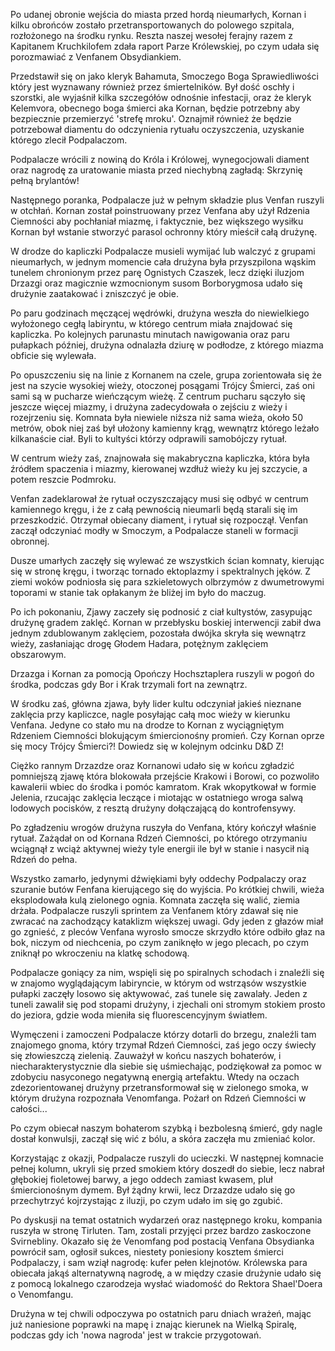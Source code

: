 Po udanej obronie wejścia do miasta przed hordą nieumarłych, Kornan i kilku obrońców zostało przetransportowanych do polowego szpitala, rozłożonego na środku rynku. Reszta naszej wesołej ferajny razem z Kapitanem Kruchkilofem zdała raport Parze Królewskiej, po czym udała się porozmawiać z Venfanem Obsydiankiem.

Przedstawił się on jako kleryk Bahamuta, Smoczego Boga Sprawiedliwości który jest wyznawany również przez śmiertelników. Był dość oschły i szorstki, ale wyjaśnił kilka szczegółów odnośnie infestacji, oraz że kleryk Kelemvora, obecnego boga śmierci aka Kornan, będzie potrzebny aby bezpiecznie przemierzyć 'strefę mroku'. Oznajmił również że będzie potrzebował diamentu do odczynienia rytuału oczyszczenia, uzyskanie którego zlecił Podpalaczom.

Podpalacze wrócili z nowiną do Króla i Królowej, wynegocjowali diament oraz nagrodę za uratowanie miasta przed niechybną zagładą: Skrzynię pełną brylantów!

Następnego poranka, Podpalacze już w pełnym składzie plus Venfan ruszyli w otchłań. Kornan został poinstruowany przez Venfana aby użył Rdzenia Ciemności aby pochłaniał miazmę, i faktycznie, bez większego wysiłku Kornan był wstanie stworzyć parasol ochronny który mieścił całą drużynę.

W drodze do kapliczki Podpalacze musieli wymijać lub walczyć z grupami nieumarłych, w jednym momencie cała drużyna była przyszpilona wąskim tunelem chronionym przez parę Ognistych Czaszek, lecz dzięki iluzjom Drzazgi oraz magicznie wzmocnionym susom Borborygmosa udało się drużynie zaatakować i zniszczyć je obie.

Po paru godzinach męczącej wędrówki, drużyna weszła do niewielkiego wyłożonego cegłą labiryntu, w którego centrum miała znajdować się kapliczka. Po kolejnych parunastu minutach nawigowania oraz paru pułapkach później, drużyna odnalazła dziurę w podłodze, z którego miazma obficie się wylewała.

Po opuszczeniu się na linie z Kornanem na czele, grupa zorientowała się że jest na szycie wysokiej wieży, otoczonej posągami Trójcy Śmierci, zaś oni sami są w pucharze wieńczącym wieżę. Z centrum pucharu sączyło się jeszcze więcej miazmy, i drużyna zadecydowała o zejściu z wieży i rozejrzeniu się. Komnata była niewiele niższa niż sama wieża, około 50 metrów, obok niej zaś był ułożony kamienny krąg, wewnątrz którego leżało kilkanaście ciał. Byli to kultyści którzy odprawili samobójczy rytuał.

W centrum wieży zaś, znajnowała się makabryczna kapliczka, która była źródłem spaczenia i miazmy, kierowanej wzdłuż wieży ku jej szczycie, a potem reszcie Podmroku.

Venfan zadeklarował że rytuał oczyszczający musi się odbyć w centrum kamiennego kręgu, i że z całą pewnością nieumarli będą starali się im przeszkodzić. Otrzymał obiecany diament, i rytuał się rozpoczął. Venfan zaczął odczyniać modły w Smoczym, a Podpalacze staneli w formacji obronnej.

Dusze umarłych zaczęły się wylewać ze wszystkich ścian komnaty, kierując się w stronę kręgu, i tworząc tornado ektoplazmy i spektralnych jęków. Z ziemi woków podniosła się para szkieletowych olbrzymów z dwumetrowymi toporami w stanie tak opłakanym że bliżej im było do maczug.

Po ich pokonaniu, Zjawy zaczeły się podnosić z ciał kultystów, zasypując drużynę gradem zaklęć. Kornan w przebłysku boskiej interwencji zabił dwa jednym zdublowanym zaklęciem, pozostała dwójka skryła się wewnątrz wieży, zasłaniając drogę Głodem Hadara, potężnym zaklęciem obszarowym.

Drzazga i Kornan za pomocją Opończy Hochsztaplera ruszyli w pogoń do środka, podczas gdy Bor i Krak trzymali fort na zewnątrz.

W środku zaś, główna zjawa, były lider kultu odczyniał jakieś nieznane zaklęcia przy kapliczce, nagle posyłając całą moc wieży w kierunku Venfana. Jedyne co stało mu na drodze to Kornan z wyciągniętym Rdzeniem Ciemności blokującym śmiercionośny promień. Czy Kornan oprze się mocy Trójcy Śmierci?! Dowiedz się w kolejnym odcinku D&D Z!

Ciężko rannym Drzazdze oraz Kornanowi udało się w końcu zgładzić pomniejszą zjawę która blokowała przejście Krakowi i Borowi, co pozwoliło kawalerii wbiec do środka i pomóc kamratom. Krak wkopytkował w formie Jelenia, rzucając zaklęcia leczące i miotając w ostatniego wroga salwą lodowych pocisków, z resztą drużyny dołączającą do kontrofensywy.

Po zgładzeniu wrogów drużyna ruszyła do Venfana, który kończył właśnie rytuał. Zażądał on od Kornana Rdzeń Ciemności, po którego otrzymaniu wciągnął z wciąż aktywnej wieży tyle energii ile był w stanie i nasycił nią Rdzeń do pełna.

Wszystko zamarło, jedynymi dźwiękiami były oddechy Podpalaczy oraz szuranie butów Fenfana kierującego się do wyjścia. Po krótkiej chwili, wieża eksplodowała kulą zielonego ognia. Komnata zaczęła się walić, ziemia drżała. Podpalacze ruszyli sprintem za Venfanem który zdawał się nie zwracać na zachodzący kataklizm większej uwagi. Gdy jeden z głazów miał go zgnieść, z pleców Venfana wyrosło smocze skrzydło które odbiło głaz na bok, niczym od niechcenia, po czym zaniknęło w jego plecach, po czym zniknął po wkroczeniu na klatkę schodową.

Podpalacze goniący za nim, wspięli się po spiralnych schodach i znaleźli się w znajomo wyglądającym labiryncie, w którym od wstrząsów wszystkie pułapki zaczęły losowo się aktywować, zaś tunele się zawalały. Jeden z tuneli zawalił się pod stopami drużyny, i zjechali oni stromym stokiem prosto do jeziora, gdzie woda mieniła się fluorescencyjnym światłem.

Wymęczeni i zamoczeni Podpalacze którzy dotarli do brzegu, znaleźli tam znajomego gnoma, który trzymał Rdzeń Ciemności, zaś jego oczy świecły się złowieszczą zielenią. Zauważył w końcu naszych bohaterów, i niecharakterystycznie dla siebie się uśmiechając, podziękował za pomoc w zdobyciu nasyconego negatywną energią artefaktu. Wtedy na oczach zdezorientowanej drużyny przetransformował się w zielonego smoka, w którym drużyna rozpoznała Venomfanga. Pożarł on Rdzeń Ciemności w całości...

Po czym obiecał naszym bohaterom szybką i bezbolesną śmierć, gdy nagle dostał  konwulsji, zaczął się wić z bólu, a skóra zaczęła mu zmieniać kolor.

Korzystając z okazji, Podpalacze ruszyli do ucieczki. W następnej komnacie pełnej kolumn, ukryli się przed smokiem który doszedł do siebie, lecz nabrał głębokiej fioletowej barwy, a jego oddech zamiast kwasem, pluł śmiercionośnym dymem. Był żądny krwii, lecz Drzazdze udało się go przechytrzyć kojrzystając z iluzji, po czym udało im się go zgubić.

Po dyskusji na temat ostatnich wydarzeń oraz następnego kroku, kompania ruszyła w stronę Tirluten. Tam, zostali przyjęci przez bardzo zaskoczone Svirnebliny. Okazało się że Venomfang pod postacią Venfana Obsydianka powrócił sam, ogłosił sukces, niestety poniesiony kosztem śmierci Podpalaczy, i sam wziął nagrodę: kufer pełen klejnotów. Królewska para obiecała jakąś alternatywną nagrodę, a w między czasie drużynie udało się z pomocą lokalnego czarodzeja wysłać wiadomość do Rektora Shael'Doera o Venomfangu.

Drużyna w tej chwili odpoczywa po ostatnich paru dniach wrażeń, mając już naniesione poprawki na mapę i znając kierunek na Wielką Spiralę, podczas gdy ich 'nowa nagroda' jest w trakcie przygotowań.